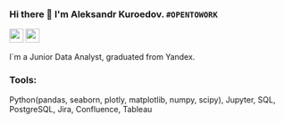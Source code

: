 ### Hi there 👋 I'm Aleksandr Kuroedov. `#OPENTOWORK`
<p><a href="https://www.linkedin.com/in/%D0%B0%D0%BB%D0%B5%D0%BA%D1%81%D0%B0%D0%BD%D0%B4%D1%80-%D0%BA%D1%83%D1%80%D0%BE%D0%B5%D0%B4%D0%BE%D0%B2-57112a92/"><img src="https://img.shields.io/badge/linkedin-%230077B5.svg?&style=for-the-badge&logo=linkedin&logoColor=white" height=25></a> <a href="https://omsk.hh.ru/resume/262e13d3ff080470d00039ed1f724371773637"><img src="https://i.hh.ru/logos/svg/hh.ru__min_.svg?v=11032019" height=25></a>  

I`m a Junior Data Analyst, graduated from Yandex. 

### Tools:
Python(pandas, seaborn, plotly, matplotlib, numpy, scipy), Jupyter, SQL, PostgreSQL, Jira, Confluence, Tableau

